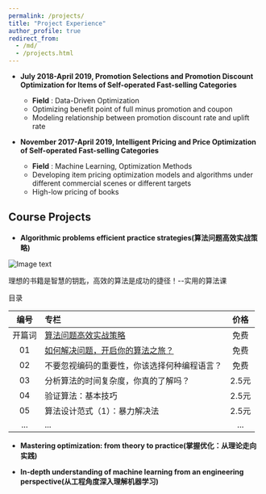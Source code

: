 ```yaml
---
permalink: /projects/
title: "Project Experience"
author_profile: true
redirect_from: 
  - /md/
  - /projects.html
---
```


* **July 2018-April 2019, Promotion Selections and Promotion Discount Optimization for Items of Self-operated Fast-selling Categories**  
  * **Field** : Data-Driven Optimization
  * Optimizing benefit point of full minus promotion and coupon
  * Modeling relationship between promotion discount rate and uplift rate

* **November 2017-April 2019, Intelligent Pricing and Price Optimization of Self-operated Fast-selling Categories**  
  * **Field** : Machine Learning, Optimization Methods
  * Developing item pricing optimization models and algorithms under different commercial scenes or different targets
  * High-low pricing of books

## Course Projects
* **Algorithmic problems efficient practice strategies(算法问题高效实战策略)**

![Image text](https://xflee.github.io/images/psap.png)

理想的书籍是智慧的钥匙，高效的算法是成功的捷径！--实用的算法课

目录

| 编号        | 专栏    |  价格  |
| :-:        | :-      | :-:   |
| 开篇词     | [算法问题高效实战策略](https://xflee.github.io/files/psap-intro.pdf)     |   免费    |
| 01        | [如何解决问题，开启你的算法之旅？](https://xflee.github.io/files/psap01.pdf)  |   免费    |
| 02        | 不要忽视编码的重要性，你该选择何种编程语言？                            |   免费    |
| 03        | 分析算法的时间复杂度，你真的了解吗？                                   |   2.5元    |
| 04        | 验证算法：基本技巧                                                  |   2.5元    |
| 05        | 算法设计范式（1）：暴力解决法                                         |   2.5元      |
| ...       | ...                                                              |    ...   |

* **Mastering optimization: from theory to practice(掌握优化：从理论走向实践)**



* **In-depth understanding of machine learning from an engineering perspective(从工程角度深入理解机器学习)**


